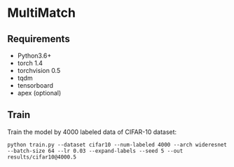 # MultiMatch

## Requirements

- Python3.6+
- torch 1.4
- torchvision 0.5
- tqdm
- tensorboard
- apex (optional)

## Train
Train the model by 4000 labeled data of CIFAR-10 dataset:  

`python train.py --dataset cifar10 --num-labeled 4000 --arch wideresnet --batch-size 64 --lr 0.03 --expand-labels --seed 5 --out results/cifar10@4000.5`
